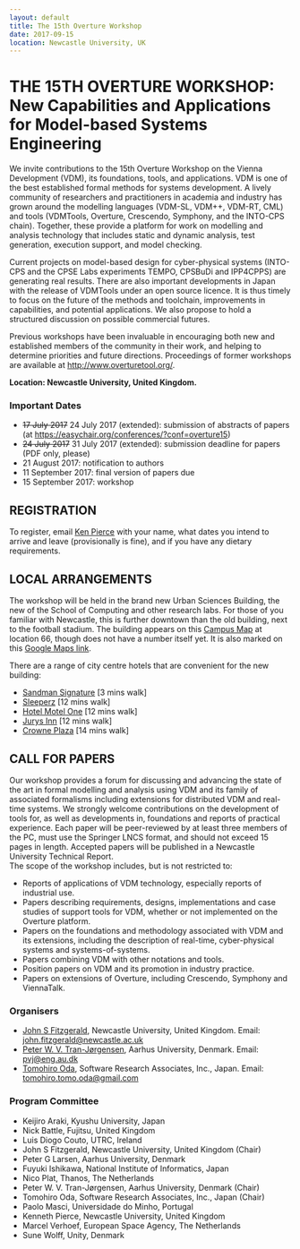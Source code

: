 ```yaml
---
layout: default
title: The 15th Overture Workshop
date: 2017-09-15
location: Newcastle University, UK
---
```

# THE 15TH OVERTURE WORKSHOP: New Capabilities and Applications for Model-based Systems Engineering


We invite contributions to the 15th Overture Workshop on the Vienna Development (VDM), its foundations, tools, and applications. VDM is one of the best established formal methods for systems development. A lively community of researchers and practitioners in academia and industry has grown around the modelling languages (VDM-SL, VDM++, VDM-RT, CML) and tools (VDMTools, Overture, Crescendo, Symphony, and the INTO-CPS chain). Together, these provide a platform for work on modelling and analysis technology that includes static and dynamic analysis, test generation, execution support, and model checking. 

Current projects on model-based design for cyber-physical systems (INTO-CPS and the CPSE Labs experiments TEMPO, CPSBuDi and IPP4CPPS) are generating real results. There are also important developments in Japan with the release of VDMTools under an
open source licence. It is thus timely to focus on the future of the methods and toolchain, improvements in capabilities, and potential applications. We also propose to hold a structured discussion on possible commercial futures. 

Previous workshops have been invaluable in encouraging both new and established members of the community in their work, and helping to determine priorities and future directions. Proceedings of former workshops are available at http://www.overturetool.org/.

**Location: Newcastle University, United Kingdom.**

### Important Dates

* ~~17 July 2017~~ 24 July 2017 (extended): submission of abstracts of papers (at <https://easychair.org/conferences/?conf=overture15>)  
* ~~24 July 2017~~ 31 July 2017 (extended): submission deadline for papers (PDF only, please)
* 21 August 2017: notification to authors
* 11 September 2017: final version of papers due
* 15 September 2017: workshop

## REGISTRATION

To register, email [Ken Pierce](kenneth.pierce@ncl.ac.uk) with your name, what dates you intend to arrive and leave (provisionally is fine), and if you have any dietary requirements.

## LOCAL ARRANGEMENTS

The workshop will be held in the brand new Urban Sciences Building, the new of the School of Computing and other research labs.  For those of you familiar with Newcastle, this is further downtown than the old building, next to the football stadium. The building appears on this [Campus Map](http://www.ncl.ac.uk/media/wwwnclacuk/abouttheuniversity/files/campus-map.pdf) at location 66, though does not have a number itself yet. It is also marked on this [Google Maps link](https://goo.gl/maps/eHPYfTsbWbs).

There are a range of city centre hotels that are convenient for the new building:

* [Sandman Signature](http://www.sandmansignature.co.uk/find-hotels/newcastle/) [3 mins walk] 
* [Sleeperz](https://sleeperz.com/newcastle) [12 mins walk]
* [Hotel Motel One](https://www.motel-one.com/en/hotels/newcastle/) [12 mins walk]
* [Jurys Inn](https://www.jurysinns.com/hotels/newcastle/newcastle) [12 mins walk]
* [Crowne Plaza](https://www.ihg.com/crowneplaza/hotels/gb/en/newcastle-upon-tyne/nclsq/hoteldetail) [14 mins walk]

## CALL FOR PAPERS

Our workshop provides a forum for discussing and advancing the state of the art in formal modelling and analysis using VDM and its family of associated formalisms including extensions for distributed VDM and real-time systems. We strongly welcome contributions on the development of tools for, as well as developments in, foundations and reports of practical experience. Each paper will be peer-reviewed by at least three members of the PC, must use the Springer LNCS format, and should not exceed 15 pages in length. Accepted papers will be published in a Newcastle University Technical Report.  
The scope of the workshop includes, but is not restricted to: 

* Reports of applications of VDM technology, especially reports of industrial use.
* Papers describing requirements, designs, implementations and case studies of support tools for VDM, whether or not implemented on the Overture platform.
* Papers on the foundations and methodology associated with VDM and its extensions, including the description of real-time, cyber-physical systems and systems-of-systems.
* Papers combining VDM with other notations and tools.
* Position papers on VDM and its promotion in industry practice.
* Papers on extensions of Overture, including Crescendo, Symphony and ViennaTalk.


### Organisers

* [John S Fitzgerald](http://www.ncl.ac.uk/computing/people/profile/johnfitzgerald.html#background), Newcastle University, United Kingdom. 
  Email: <john.fitzgerald@newcastle.ac.uk>
* [Peter W. V. Tran-Jørgensen](http://pure.au.dk/portal/en/persons/id(a092d23e-3660-4ca1-9996-bf2e62a72caf).html), Aarhus University, Denmark. 
  Email: <pvj@eng.au.dk>
* [Tomohiro Oda](https://github.com/tomooda), Software Research Associates, Inc., Japan.
  Email: <tomohiro.tomo.oda@gmail.com>

### Program Committee

* Keijiro Araki, Kyushu University, Japan
* Nick Battle, Fujitsu, United Kingdom
* Luis Diogo Couto, UTRC, Ireland
* John S Fitzgerald, Newcastle University, United Kingdom (Chair) 
* Peter G Larsen, Aarhus University, Denmark
* Fuyuki Ishikawa, National Institute of Informatics, Japan
* Nico Plat, Thanos, The Netherlands
* Peter W. V. Tran-Jørgensen, Aarhus University, Denmark (Chair) 
* Tomohiro Oda, Software Research Associates, Inc., Japan (Chair)
* Paolo Masci, Universidade do Minho, Portugal
* Kenneth Pierce, Newcastle University, United Kingdom
* Marcel Verhoef, European Space Agency, The Netherlands
* Sune Wolff, Unity, Denmark
